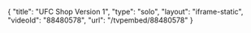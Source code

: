 {
    "title": "UFC Shop Version 1",
    "type": "solo",
    "layout": "iframe-static",
    "videoId": "88480578",
    "url": "\/tvpembed\/88480578"
}